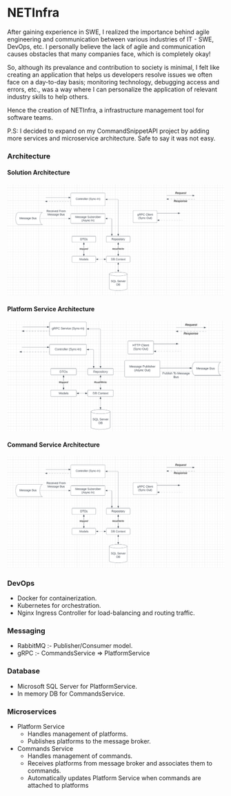 # NETInfra

After gaining experience in SWE, I realized the importance behind agile engineering and communication between various industries of IT - SWE, DevOps, etc. I personally believe the lack of agile and communication causes obstacles that many companies face, which is completely okay!

So, although its prevalance and contribution to society is minimal, I felt like creating an application that helps us developers resolve issues we often face on a day-to-day basis; monitoring technology, debugging access and errors, etc., was a way where I can personalize the application of relevant industry skills to help others.

Hence the creation of NETInfra, a infrastructure management tool for software teams.

P.S: I decided to expand on my CommandSnippetAPI project by adding more services and microservice architecture. Safe to say it was not easy.

### Architecture

#### Solution Architecture

![Solution](Graphics/CommandServiceArchitecture.PNG)

#### Platform Service Architecture

![Platform](Graphics/PlatformServiceArchitecture.PNG)

#### Command Service Architecture

![Command](Graphics/CommandServiceArchitecture.PNG)

### DevOps

- Docker for containerization.
- Kubernetes for orchestration.
- Nginx Ingress Controller for load-balancing and routing traffic.

### Messaging

- RabbitMQ :- Publisher/Consumer model.
- gRPC :- CommandsService => PlatformService

### Database

- Microsoft SQL Server for PlatformService.
- In memory DB for CommandsService.

### Microservices

- Platform Service
  - Handles management of platforms.
  - Publishes platforms to the message broker.
- Commands Service
  - Handles management of commands.
  - Receives platforms from message broker and associates them to commands.
  - Automatically updates Platform Service when commands are attached to platforms
